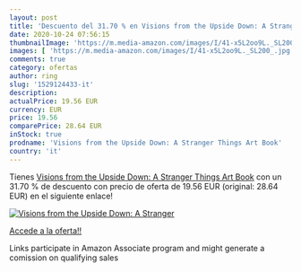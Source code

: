 ```yaml
---
layout: post
title: 'Descuento del 31.70 % en Visions from the Upside Down: A Stranger'
date: 2020-10-24 07:56:15
thumbnailImage: 'https://m.media-amazon.com/images/I/41-x5L2oo9L._SL200_.jpg'
images: [ 'https://m.media-amazon.com/images/I/41-x5L2oo9L._SL200_.jpg' ]
comments: true
category: ofertas
author: ring
slug: '1529124433-it'
description:
actualPrice: 19.56 EUR
currency: EUR
price: 19.56
comparePrice: 28.64 EUR
inStock: true
prodname: 'Visions from the Upside Down: A Stranger Things Art Book'
country: 'it'
---
```


Tienes [Visions from the Upside Down: A Stranger Things Art Book](https://www.amazon.it/dp/1529124433/?tag=tolees00-21) con un 31.70 % de descuento con precio de oferta de 19.56 EUR (original: 28.64 EUR) en el siguiente enlace!

[![Visions from the Upside Down: A Stranger](https://m.media-amazon.com/images/I/41-x5L2oo9L._SL200_.jpg)](https://www.amazon.it/dp/1529124433/?tag=tolees00-21)

[Accede a la oferta!!](https://www.amazon.it/dp/1529124433/?tag=tolees00-21)

Links participate in Amazon Associate program and might generate a comission on qualifying sales


